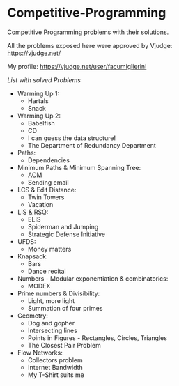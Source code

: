 # Competitive-Programming

Competitive Programming problems with their solutions.

All the problems exposed here were approved by Vjudge: https://vjudge.net/

My profile: https://vjudge.net/user/facumiglierini

*List with solved Problems*

- Warming Up 1:
    - Hartals
    - Snack
- Warming Up 2:
    - Babelfish
    - CD
    - I can guess the data structure!
    - The Department of Redundancy Department
- Paths:
    - Dependencies
- Minimum Paths & Minimum Spanning Tree:
    - ACM
    - Sending email
- LCS & Edit Distance:
    - Twin Towers
    - Vacation
- LIS & RSQ:
    - ELIS
    - Spiderman and Jumping
    - Strategic Defense Initiative
- UFDS:
    - Money matters
- Knapsack:
    - Bars
    - Dance recital
- Numbers - Modular exponentiation & combinatorics:
    - MODEX
- Prime numbers & Divisibility:
    - Light, more light
    - Summation of four primes
- Geometry:
    - Dog and gopher
    - Intersecting lines
    - Points in Figures - Rectangles, Circles, Triangles
    - The Closest Pair Problem
- Flow Networks:
    - Collectors problem 
    - Internet Bandwidth
    - My T-Shirt suits me
